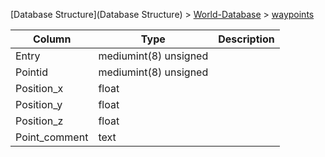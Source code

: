 [Database Structure](Database Structure) > [World-Database](World-Database) > [waypoints](waypoints)

Column | Type | Description
--- | --- | ---
Entry | mediumint(8) unsigned | 
Pointid | mediumint(8) unsigned | 
Position_x | float | 
Position_y | float | 
Position_z | float | 
Point_comment | text | 
